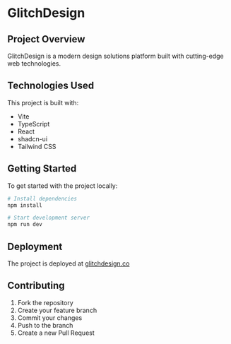 # GlitchDesign

## Project Overview

GlitchDesign is a modern design solutions platform built with cutting-edge web technologies.

## Technologies Used

This project is built with:
- Vite
- TypeScript
- React
- shadcn-ui
- Tailwind CSS

## Getting Started

To get started with the project locally:

```sh
# Install dependencies
npm install

# Start development server
npm run dev
```

## Deployment

The project is deployed at [glitchdesign.co](https://glitchdesign.co)

## Contributing

1. Fork the repository
2. Create your feature branch
3. Commit your changes
4. Push to the branch
5. Create a new Pull Request
